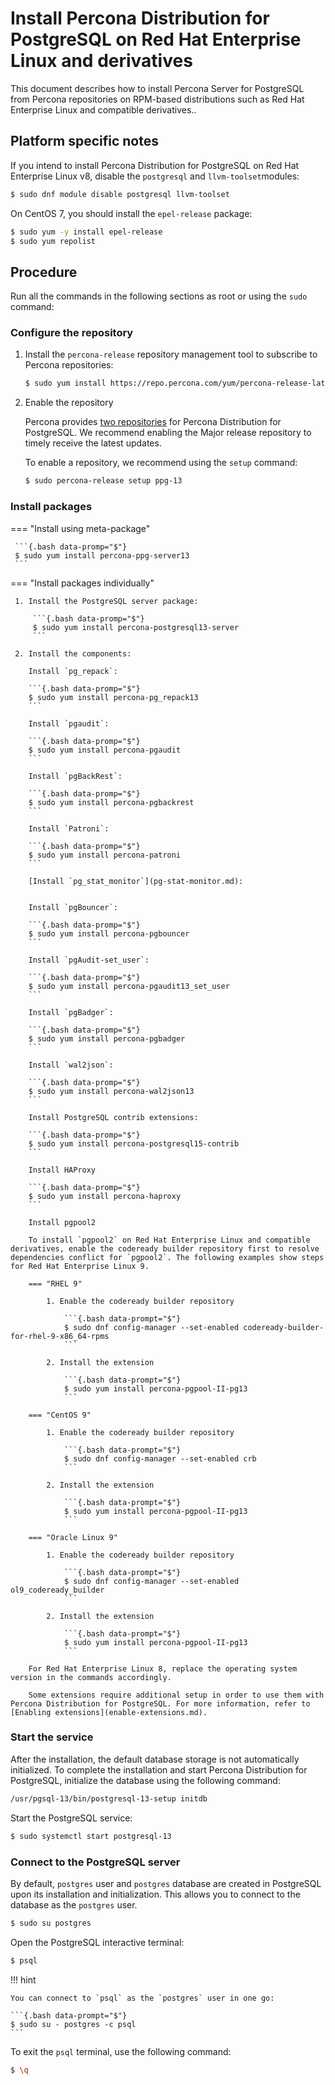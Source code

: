 # Install Percona Distribution for PostgreSQL on Red Hat Enterprise Linux and derivatives

This document describes how to install Percona Server for PostgreSQL from Percona repositories on RPM-based distributions such as Red Hat Enterprise Linux and compatible derivatives..

## Platform specific notes

If you intend to install Percona Distribution for PostgreSQL on Red Hat Enterprise Linux v8, disable the ``postgresql``  and ``llvm-toolset``modules:

```{.bash data-promp="$"}
$ sudo dnf module disable postgresql llvm-toolset
```

On CentOS 7, you should install the ``epel-release`` package:

```{.bash data-promp="$"}
$ sudo yum -y install epel-release
$ sudo yum repolist
```

## Procedure

Run all the commands in the following sections as root or using the `sudo` command:

### Configure the repository

1. Install the `percona-release` repository management tool to subscribe to Percona repositories:

    ```{.bash data-promp="$"}
    $ sudo yum install https://repo.percona.com/yum/percona-release-latest.noarch.rpm
    ```

2. Enable the repository

   Percona provides [two repositories](repo-overview.md) for Percona Distribution for PostgreSQL. We recommend enabling the Major release repository to timely receive the latest updates. 

   To enable a repository, we recommend using the `setup` command: 

   ```{.bash data-promp="$"}
   $ sudo percona-release setup ppg-13
   ```

### Install packages

=== "Install using meta-package"
     
     ```{.bash data-promp="$"}
     $ sudo yum install percona-ppg-server13
     ```

=== "Install packages individually"

     1. Install the PostgreSQL server package:

         ```{.bash data-promp="$"}
         $ sudo yum install percona-postgresql13-server
         ```

     2. Install the components:

        Install `pg_repack`:

        ```{.bash data-promp="$"}
        $ sudo yum install percona-pg_repack13
        ```

        Install `pgaudit`:

        ```{.bash data-promp="$"}
        $ sudo yum install percona-pgaudit
        ```

        Install `pgBackRest`:

        ```{.bash data-promp="$"}
        $ sudo yum install percona-pgbackrest
        ```

        Install `Patroni`:

        ```{.bash data-promp="$"}
        $ sudo yum install percona-patroni
        ```

        [Install `pg_stat_monitor`](pg-stat-monitor.md):


        Install `pgBouncer`:

        ```{.bash data-promp="$"}
        $ sudo yum install percona-pgbouncer
        ```

        Install `pgAudit-set_user`:

        ```{.bash data-promp="$"}
        $ sudo yum install percona-pgaudit13_set_user
        ```

        Install `pgBadger`:

        ```{.bash data-promp="$"}
        $ sudo yum install percona-pgbadger
        ```

        Install `wal2json`:

        ```{.bash data-promp="$"}
        $ sudo yum install percona-wal2json13
        ```

        Install PostgreSQL contrib extensions:

        ```{.bash data-promp="$"}
        $ sudo yum install percona-postgresql15-contrib
        ```

        Install HAProxy
        
        ```{.bash data-promp="$"}
        $ sudo yum install percona-haproxy
        ```

        Install pgpool2

        To install `pgpool2` on Red Hat Enterprise Linux and compatible derivatives, enable the codeready builder repository first to resolve dependencies conflict for `pgpool2`. The following examples show steps for Red Hat Enterprise Linux 9. 

        === "RHEL 9"

            1. Enable the codeready builder repository

                ```{.bash data-prompt="$"}
                $ sudo dnf config-manager --set-enabled codeready-builder-for-rhel-9-x86_64-rpms
                ```

            2. Install the extension

                ```{.bash data-prompt="$"}
                $ sudo yum install percona-pgpool-II-pg13
                ```

        === "CentOS 9"

            1. Enable the codeready builder repository

                ```{.bash data-prompt="$"}
                $ sudo dnf config-manager --set-enabled crb
                ```

            2. Install the extension

                ```{.bash data-prompt="$"}
                $ sudo yum install percona-pgpool-II-pg13
                ```

        === "Oracle Linux 9"

            1. Enable the codeready builder repository

                ```{.bash data-prompt="$"}
                $ sudo dnf config-manager --set-enabled ol9_codeready_builder
                ```

            2. Install the extension

                ```{.bash data-prompt="$"}
                $ sudo yum install percona-pgpool-II-pg13
                ```
                
        For Red Hat Enterprise Linux 8, replace the operating system version in the commands accordingly.

        Some extensions require additional setup in order to use them with Percona Distribution for PostgreSQL. For more information, refer to [Enabling extensions](enable-extensions.md).

### Start the service

After the installation, the default database storage is not automatically initialized. To complete the installation and start Percona Distribution for PostgreSQL, initialize the database using the following command:

```{.bash data-promp="$"}
/usr/pgsql-13/bin/postgresql-13-setup initdb
```

Start the PostgreSQL service:

```{.bash data-promp="$"}
$ sudo systemctl start postgresql-13
```

### Connect to the PostgreSQL server

By default, `postgres` user and `postgres` database are created in PostgreSQL upon its installation and initialization. This allows you to connect to the database as the `postgres` user.

```{.bash data-promp="$"}
$ sudo su postgres
```

Open the PostgreSQL interactive terminal:

```{.bash data-promp="$"}
$ psql
```

!!! hint

    You can connect to `psql` as the `postgres` user in one go:

    ```{.bash data-prompt="$"}
    $ sudo su - postgres -c psql
    ```

To exit the `psql` terminal, use the following command:

```{.bash data-promp="$"}
$ \q
```
